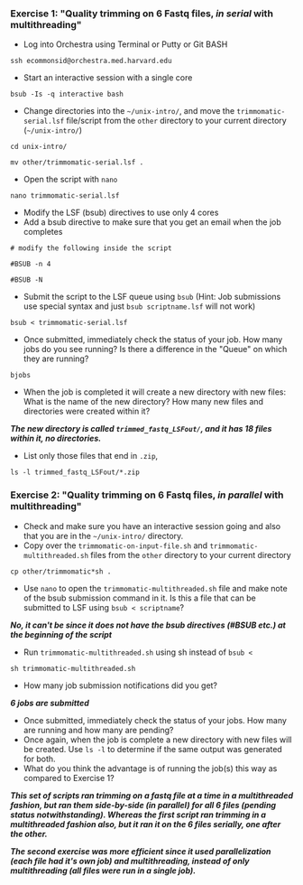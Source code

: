 
### Exercise 1: "Quality trimming on 6 Fastq files, *in serial* with multithreading"
* Log into Orchestra using Terminal or Putty or Git BASH

`ssh ecommonsid@orchestra.med.harvard.edu`

* Start an interactive session with a single core
 
`bsub -Is -q interactive bash`

* Change directories into the `~/unix-intro/`, and move the `trimmomatic-serial.lsf` file/script from the `other` directory to your current directory (`~/unix-intro/`)

`cd unix-intro/`

`mv other/trimmomatic-serial.lsf . `

* Open the script with `nano`
 
`nano trimmomatic-serial.lsf`

* Modify the LSF (bsub) directives to use only 4 cores
* Add a bsub directive to make sure that you get an email when the job completes

`# modify the following inside the script`

`#BSUB -n 4`

`#BSUB -N`

* Submit the script to the LSF queue using `bsub` (Hint: Job submissions use special syntax and just `bsub scriptname.lsf` will not work)

`bsub < trimmomatic-serial.lsf`

* Once submitted, immediately check the status of your job. How many jobs do you see running? Is there a difference in the "Queue" on which they are running?

`bjobs`

* When the job is completed it will create a new directory with new files: What is the name of the new directory? How many new files and directories were created within it?

***The new directory is called `trimmed_fastq_LSFout/`, and it has 18 files within it, no directories.***

* List only those files that end in `.zip`, 

```ls -l trimmed_fastq_LSFout/*.zip```


### Exercise 2: "Quality trimming on 6 Fastq files, *in parallel* with multithreading"
* Check and make sure you have an interactive session going and also that you are in the `~/unix-intro/` directory.
* Copy over the `trimmomatic-on-input-file.sh` and `trimmomatic-multithreaded.sh` files from the `other` directory to your current directory

`cp other/trimmomatic*sh .`

* Use `nano` to open the `trimmomatic-multithreaded.sh` file and make note of the bsub submission command in it. Is this a file that can be submitted to LSF using `bsub < scriptname`?

***No, it can't be since it does not have the bsub directives (#BSUB etc.) at the beginning of the script***

* Run `trimmomatic-multithreaded.sh` using sh instead of `bsub <`

`sh trimmomatic-multithreaded.sh`

* How many job submission notifications did you get?

***6 jobs are submitted***

* Once submitted, immediately check the status of your jobs. How many are running and how many are pending?
* Once again, when the job is complete a new directory with new files will be created. Use `ls -l` to determine if the same output was generated for both.
* What do you think the advantage is of running the job(s) this way as compared to Exercise 1?

***This set of scripts ran trimming on a fastq file at a time in a multithreaded fashion, but ran them side-by-side (in parallel) for all 6 files (pending status notwithstanding). Whereas the first script ran trimming in a multithreaded fashion also, but it ran it on the 6 files serially, one after the other.***

***The second exercise was more efficient since it used parallelization (each file had it's own job) and multithreading, instead of only multithreading (all files were run in a single job).***
